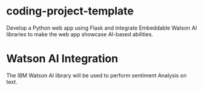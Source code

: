 # coding-project-template
Develop a Python web app using Flask and integrate Embeddable Watson AI libraries to make the web app showcase AI-based abilities.

# Watson AI Integration
The IBM Watson AI library will be used to perform sentiment Analysis on text.
